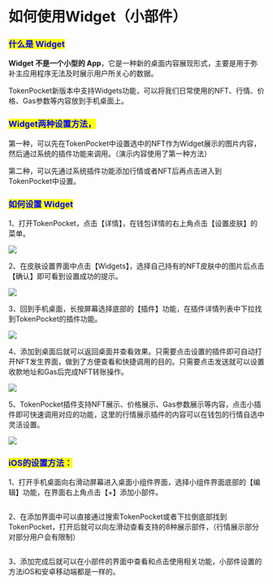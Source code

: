 # 如何使用Widget（小部件）

### <mark style="color:blue;">什么是 Widget</mark>

**Widget 不是一个小型的 App**，它是一种新的桌面内容展现形式，主要是用于弥补主应用程序无法及时展示用户所关心的数据。

TokenPocket新版本中支持Widgets功能，可以将我们日常使用的NFT、行情、价格、Gas参数等内容放到手机桌面上。

### <mark style="color:blue;">**Widget两种设置方法，**</mark>

第一种，可以先在TokenPocket中设置选中的NFT作为Widget展示的图片内容，然后通过系统的插件功能来调用。（演示内容使用了第一种方法）

第二种，可以先通过系统插件功能添加行情或者NFT后再点击进入到TokenPocket中设置。

### <mark style="color:blue;">如何设置 Widget</mark>

1、打开TokenPocket，点击【详情】，在钱包详情的右上角点击【设置皮肤】的菜单。

![](<../../.gitbook/assets/1 (2) (4).png>)

2、在皮肤设置界面中点击【Widgets】，选择自己持有的NFT皮肤中的图片后点击【确认】即可看到设置成功的提示。

![](<../../.gitbook/assets/2 (1) (1) (3).png>)

3、回到手机桌面，长按屏幕选择底部的【插件】功能，在插件详情列表中下拉找到TokenPocket的插件功能。

![](<../../.gitbook/assets/3 (11).png>)

4、添加到桌面后就可以返回桌面并查看效果。只需要点击设置的插件即可自动打开NFT发生界面，做到了方便查看和快捷调用的目的。只需要点击发送就可以设置收款地址和Gas后完成NFT转账操作。

![](<../../.gitbook/assets/4 (1) (1) (2).png>)

5、TokenPocket插件支持NFT展示、价格展示、Gas参数展示等内容，点击小插件即可快速调用对应的功能，这里的行情展示插件的内容可以在钱包的行情自选中灵活设置。

![](<../../.gitbook/assets/6 (3).png>)

### <mark style="color:blue;">iOS的设置方法：</mark>

1、打开手机桌面向右滑动屏幕进入桌面小组件界面，选择小组件界面底部的【编辑】功能，在界面右上角点击【+】添加小部件。

<figure><img src="../../.gitbook/assets/11 (1).png" alt=""><figcaption></figcaption></figure>

2、在添加界面中可以直接通过搜索TokenPocket或者下拉倒底部找到TokenPocket，打开后就可以向左滑动查看支持的8种展示部件，（行情展示部分对部分用户会有限制）

<figure><img src="../../.gitbook/assets/22 (1).png" alt=""><figcaption></figcaption></figure>

3、添加完成后就可以在小部件的界面中查看和点击使用相关功能，小部件设置的方法iOS和安卓移动端都是一样的。

<figure><img src="../../.gitbook/assets/33 (1).png" alt=""><figcaption></figcaption></figure>
